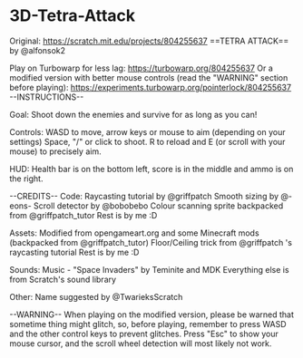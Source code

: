 # 3D-Tetra-Attack
Original: https://scratch.mit.edu/projects/804255637
==TETRA ATTACK==
by @alfonsok2

Play on Turbowarp for less lag: https://turbowarp.org/804255637
Or a modified version with better mouse controls (read the "WARNING" section before playing): 
https://experiments.turbowarp.org/pointerlock/804255637
--INSTRUCTIONS--

Goal:
Shoot down the enemies and survive for as long as you can!

Controls:
WASD to move, arrow keys or mouse to aim (depending on your settings) Space, "/" or click to shoot. R to reload and E (or scroll with your mouse) to precisely aim.

HUD:
Health bar is on the bottom left, score is in the middle and ammo is on the right.

--CREDITS--
Code:
Raycasting tutorial by @griffpatch
Smooth sizing by @-eons-
Scroll detector by @bobobebo
Colour scanning sprite backpacked from @griffpatch_tutor
Rest is by me :D

Assets:
Modified from opengameart.org and some Minecraft mods (backpacked from @griffpatch_tutor)
Floor/Ceiling trick from @griffpatch 's raycasting tutorial
Rest is by me :D

Sounds:
Music - "Space Invaders" by Teminite and MDK
Everything else is from Scratch's sound library

Other:
Name suggested by @TwarieksScratch

--WARNING--
When playing on the modified version, please be warned that sometime thing might glitch, so, before playing, remember to press WASD and the other control keys to prevent glitches. Press "Esc" to show your mouse cursor, and the scroll wheel detection will most likely not work.
